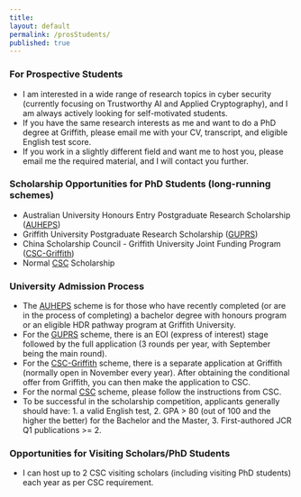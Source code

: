 ```yaml
---
title:
layout: default
permalink: /prosStudents/
published: true
---
```

### For Prospective Students
- I am interested in a wide range of research topics in cyber security (currently focusing on Trustworthy AI and Applied Cryptography), and I am always actively looking for self-motivated students. 
- If you have the same research interests as me and want to do a PhD degree at Griffith, please email me with your CV, transcript, and eligible English test score.
- If you work in a slightly different field and want me to host you, please email me the required material, and I will contact you further. 


<!--### For prospective students
I totally understand your eagerness to get accepted to start your Ph.D. journey as early as possible (I have had the same experience at your age), but this is just not how the scholarship selection and admission process work. As a research student, you need to invest a huge amount of time in researching the scholarship selection and admission process of your target supervisor and university/organization. At this stage, my experience and advice could help you accelerate this process and make you more competitive in selection. So, I recommend you drop me an email to express your interest sooner rather than later. 
-->

### Scholarship Opportunities for PhD Students (long-running schemes)
- Australian University Honours Entry Postgraduate Research Scholarship ([AUHEPS](https://www.griffith.edu.au/research-study/scholarships/griffith-university-honours-entry-postgraduate-research))
- Griffith University Postgraduate Research Scholarship ([GUPRS](https://www.griffith.edu.au/research-study/scholarships/guprs))
- China Scholarship Council - Griffith University Joint Funding Program ([CSC-Griffith](https://www.griffith.edu.au/research-study/scholarships/csc-gu-phd-scholarship))
- Normal [CSC](https://www.csc.edu.cn/chuguo) Scholarship


### University Admission Process
- The [AUHEPS](https://www.griffith.edu.au/research-study/scholarships/griffith-university-honours-entry-postgraduate-research) scheme is for those who have recently completed (or are in the process of completing) a bachelor degree with honours program or an eligible HDR pathway program at Griffith University.
- For the [GUPRS](https://www.griffith.edu.au/research-study/scholarships/guprs) scheme, there is an EOI (express of interest) stage followed by the full application (3 rounds per year, with September being the main round).
- For the [CSC-Griffith](https://www.griffith.edu.au/research-study/scholarships/csc-gu-phd-scholarship) scheme, there is a separate application at Griffith (normally open in November every year). After obtaining the conditional offer from Griffith, you can then make the application to CSC.
- For the normal [CSC](https://www.csc.edu.cn/chuguo) scheme, please follow the instructions from CSC.
- To be successful in the scholarship competition, applicants generally should have: 1. a valid English test, 2. GPA > 80 (out of 100 and the higher the better) for the Bachelor and the Master, 3. First-authored JCR Q1 publications >= 2.

### Opportunities for Visiting Scholars/PhD Students
- I can host up to 2 CSC visiting scholars (including visiting PhD students) each year as per CSC requirement.